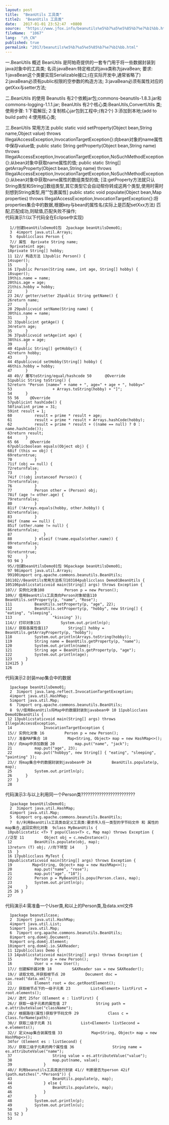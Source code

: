 ```yaml
---
layout: post
title:  "BeanUtils 工具类"
title2:  "BeanUtils 工具类"
date:   2017-01-01 23:52:47  +0800
source:  "https://www.jfox.info/beanutils%e5%b7%a5%e5%85%b7%e7%b1%bb.html"
fileName:  "1067"
lang:  "zh_CN"
published: true
permalink: "2017/beanutils%e5%b7%a5%e5%85%b7%e7%b1%bb.html"
---
```


一.BeanUtils 概述
BeanUtils 是阿帕奇提供的一套专门用于将一些数据封装到java对象中的工具类;
名词:javaBean:特定格式的java类称为javaBean;
要求:
1:javaBean这个类要实现Serializable接口;(在实际开发中,通常省略了)
2:javaBean必须有public权限的空参数的构造方法;
3:javaBean必须有属性对应的getXxx与setter方法;

二.BeanUtils 的使用
Beanutils 有2个依赖jar包;commons-beanutils-1.8.3.jar和commons-logging-1.1.1.jar;
BeanUtils 有2个核心类:BeanUtils,ConvertUtils 类;
使用步骤:
1:下载解压;
2:复制核心jar包到工程中;(有2个)
3:添加到本地;(add to build path)
4:使用核心类;

三.BeanUtils 常用方法
public static void setProperty(Object bean,String name,Object value)
throws IllegalAccessException,InvocationTargetException{}:向bean对象的name属性中保存value值;
public static String getProperty(Object bean,String name)
throws IllegalAccessException,InvocationTargetException,NoSuchMethodException{}:从bean对象中获取name属性的值;
public static String[] getArrayProperty(Object bean,String name)
throws IllegalAccessException,InvocationTargetException,NoSuchMethodException{}:从bean对象中获取name属性的数组类型的值;
[注:getProperty方法就只认String类型和String[]数组类型,其它类型它会自动帮你转成这两个类型,使用时需时刻想到String类型,用””包裹属性]
public static void populate(Object bean,Map properties)
throws IllegalAccessException,InvocationTargetException{}:将properties集合中的数据,根据key与bean的属性名(实际上是匹配setXxx方法)    匹配,匹配成功,则赋值,匹配失败不操作;                                                    
代码演示1:(以下代码全在Eclipse中实现)

      1//创建beanUtilsDemo01包  2package beanUtilsDemo01;
      3  4import java.util.Arrays;
      5  6publicclass Person {
      7// 属性  8private String name;
      9privateint age;
     10private String[] hobby;
     11 12// 构造方法 13public Person() {
     14super();
     15      }
     16 17public Person(String name, int age, String[] hobby) {
     18super();
     19this.name = name;
     20this.age = age;
     21this.hobby = hobby;
     22      }
     23 24// getter/setter 25public String getName() {
     26return name;
     27      }
     28 29publicvoid setName(String name) {
     30this.name = name;
     31      }
     32 33publicint getAge() {
     34return age;
     35      }
     36 37publicvoid setAge(int age) {
     38this.age = age;
     39      }
     40 41public String[] getHobby() {
     42return hobby;
     43      }
     44 45publicvoid setHobby(String[] hobby) {
     46this.hobby = hobby;
     47      }
     48 49// 覆写toString/equal/hashcode 50      @Override
     51public String toString() {
     52return "Person [name=" + name + ", age=" + age + ", hobby="
     53                  + Arrays.toString(hobby) + "]";
     54      }
     55 56     @Override
     57publicint hashCode() {
     58finalint prime = 31;
     59int result = 1;
     60          result = prime * result + age;
     61          result = prime * result + Arrays.hashCode(hobby);
     62          result = prime * result + ((name == null) ? 0 : name.hashCode());
     63return result;
     64      }
     65 66     @Override
     67publicboolean equals(Object obj) {
     68if (this == obj) {
     69returntrue;
     70          }
     71if (obj == null) {
     72returnfalse;
     73          }
     74if (!(obj instanceof Person)) {
     75returnfalse;
     76          }
     77          Person other = (Person) obj;
     78if (age != other.age) {
     79returnfalse;
     80          }
     81if (!Arrays.equals(hobby, other.hobby)) {
     82returnfalse;
     83          }
     84if (name == null) {
     85if (other.name != null) {
     86returnfalse;
     87              }
     88          } elseif (!name.equals(other.name)) {
     89returnfalse;
     90          }
     91returntrue;
     92      }
     93 94 }
     95//创建beanUtilsDemo01包 96package beanUtilsDemo01;
     97 98import java.util.Arrays;
     99100import org.apache.commons.beanutils.BeanUtils;
    101102//BeanUtils常用方法练习103104publicclass Demo01BeanUtils {
    105106publicstaticvoid main(String[] args) throws Exception {
    107// 实例化对象108         Person p = new Person();
    109// 借用BeanUtils工具类向Person对象赋值110         BeanUtils.setProperty(p, "name", "Rose");
    111          BeanUtils.setProperty(p, "age", 22);
    112          BeanUtils.setProperty(p, "hobby", new String[] { "eating", "sleeping",
    113                  "kissing" });
    114// 打印对象115         System.out.println(p);
    116// 获取各属性值117         String[] hobby = BeanUtils.getArrayProperty(p, "hobby");
    118          System.out.println(Arrays.toString(hobby));
    119          String name = BeanUtils.getProperty(p, "name");
    120          System.out.println(name);
    121          String age = BeanUtils.getProperty(p, "age");
    122          System.out.println(age);
    123      }
    124125 }
    126

代码演示2:封装map集合中的数据

      1package beanUtilsDemo01;
      2  3import java.lang.reflect.InvocationTargetException;
      4import java.util.HashMap;
      5import java.util.Map;
      6  7import org.apache.commons.beanutils.BeanUtils;
      8  9//借用BeanUtils将Map中的数据封装到javabean中 10 11publicclass Demo02BeanUtils {
     12 13publicstaticvoid main(String[] args) throws IllegalAccessException,
     14              InvocationTargetException {
     15// 实例化对象 16         Person p = new Person();
     17// 准备MAP集合 18         Map<String, Object> map = new HashMap<>();
     19// 向map中添加数据 20         map.put("name", "jack");
     21          map.put("age", 23);
     22          map.put("hobbyy", new String[] { "eating", "sleeping", "painting" });
     23// 将map集合中的数据封装到javabean中 24         BeanUtils.populate(p, map);
     25          System.out.println(p);
     26      }
     27  }
     28

代码演示3:与以上利用同一个Person类????????????????????????

      1package beanUtilsDemo01;
      2  3import java.util.HashMap;
      4import java.util.Map;
      5  6import org.apache.commons.beanutils.BeanUtils;
      7  8//利用BeanUtils工具类自定义工具类:要求传入任一类型的字节码文件 和 属性的map集合,返回实例化对象  9class MyBeanUtils {
     10publicstatic <T> T popu(Class<T> c, Map map) throws Exception {    //泛型 11         Object obj = c.newInstance();
     12          BeanUtils.populate(obj, map);
     13return (T) obj; //向下转型 14     }
     15  }
     16 17publicclass MyTest {
     18publicstaticvoid main(String[] args) throws Exception {
     19         Map<String, Object> map = new HashMap<>();
     20          map.put("name", "rose");
     21          map.put("age", "18");
     22          Person p = MyBeanUtils.popu(Person.class, map);
     23          System.out.println(p);
     24      }
     25 26 }
     27

代码演示4:需准备一个User类,和以上的Person类,及data.xml文件

      1package beanutilcase;
      2  3import java.util.HashMap;
      4import java.util.List;
      5import java.util.Map;
      6  7import org.apache.commons.beanutils.BeanUtils;
      8import org.dom4j.Document;
      9import org.dom4j.Element;
     10import org.dom4j.io.SAXReader;
     11 12publicclass Demo {
     13 14publicstaticvoid main(String[] args) throws Exception {
     15          Person p = new Person();
     16          User u = new User();
     17// 创建解析器对象 18         SAXReader sax = new SAXReader();
     19// 读取文档,并获取根节点 20         Document doc = sax.read("data.xml");
     21          Element root = doc.getRootElement();
     22// 获取根节点下的一级子元素 23         List<Element> listFirst = root.elements();
     24// 迭代 25for (Element e : listFirst) {
     26// 获取一级子元素的属性值 27             String path = e.attributeValue("className");
     28// 根据路径(属性)获取字节码文件 29             Class c = Class.forName(path);
     30// 获取二级子元素 31             List<Element> listSecond = e.elements();
     32// 定义map集合装属性值 33             Map<String, Object> map = new HashMap<>();
     34for (Element es : listSecond) {
     35// 获取二级子元素的两个属性值 36                 String name = es.attributeValue("name");
     37                  String value = es.attributeValue("value");
     38                  map.put(name, value);
     39              }
     40// 利用beanutils工具类进行封装 41// 判断是否为person 42if (path.matches(".*Person$")) {
     43                  BeanUtils.populate(p, map);
     44              } else {
     45                  BeanUtils.populate(u, map);
     46              }
     47          }
     48          System.out.println(p);
     49          System.out.println(u);
     50      }
     51 52 }
     53
